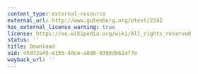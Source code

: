 ```yaml
---
content_type: external-resource
external_url: http://www.gutenberg.org/etext/2242
has_external_license_warning: true
license: https://en.wikipedia.org/wiki/All_rights_reserved
status: ''
title: Download
uid: 45d72a45-e155-4dce-a890-0388db62af7e
wayback_url: ''
---
```

